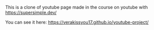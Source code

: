 This is a clone of youtube page made in the course on youtube with   https://supersimple.dev/


You can see it here:
https://verakissyou17.github.io/youtube-project/
